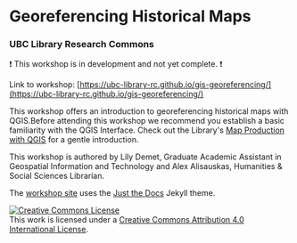 # Georeferencing Historical Maps
### UBC Library Research Commons


:heavy_exclamation_mark: This workshop is in development and not yet complete. :heavy_exclamation_mark:    


Link to workshop: [https://ubc-library-rc.github.io/gis-georeferencing/](https://ubc-library-rc.github.io/gis-georeferencing/)
<br>

This workshop offers an introduction to georeferencing historical maps with QGIS.Before attending this workshop we recommend you establish a basic familiarity with the QGIS Interface. Check out the Library's [Map Production with QGIS](https://ubc-library-rc.github.io/gis-intro-qgis/) for a gentle introduction. 
       

This workshop is authored by Lily Demet, Graduate Academic Assistant in Geospatial Information and Technology and Alex Alisauskas, Humanities & Social Sciences Librarian.

The [workshop site](https://ubc-library-rc.github.io/gis-georeferencing/) uses the [Just the Docs](https://github.com/pmarsceill/just-the-docs) Jekyll theme.    


<a rel="license" href="http://creativecommons.org/licenses/by/4.0/"><img alt="Creative Commons License" style="border-width:0" src="https://i.creativecommons.org/l/by/4.0/88x31.png" /></a><br />This work is licensed under a <a rel="license" href="http://creativecommons.org/licenses/by/4.0/">Creative Commons Attribution 4.0 International License</a>.

